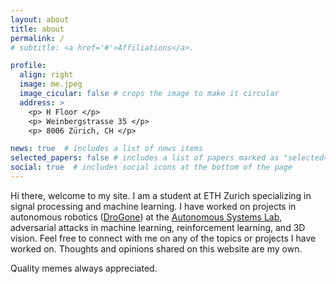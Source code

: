 ```yaml
---
layout: about
title: about
permalink: /
# subtitle: <a href='#'>Affiliations</a>.

profile:
  align: right
  image: me.jpeg
  image_cicular: false # crops the image to make it circular
  address: >
    <p> H Floor </p>
    <p> Weinbergstrasse 35 </p>
    <p> 8006 Zürich, CH </p>

news: true  # includes a list of news items
selected_papers: false # includes a list of papers marked as "selected={true}"
social: true  # includes social icons at the bottom of the page
---
```


Hi there, welcome to my site. I am a student at ETH Zurich specializing in signal processing and machine learning. I have worked on projects in autonomous robotics ([DroGone](http://drogone.com)) at the [Autonomous Systems Lab](https://asl.ethz.ch/), adversarial attacks in machine learning, reinforcement learning, and 3D vision. Feel free to connect with me on any of the topics or projects I have worked on. Thoughts and opinions shared on this website are my own.

Quality memes always appreciated.

